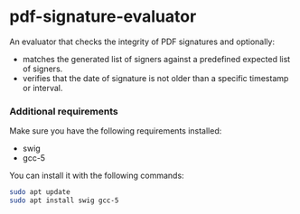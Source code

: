 <!--
SPDX-FileCopyrightText: 2024 grow platform GmbH

SPDX-License-Identifier: MIT
-->

# pdf-signature-evaluator

An evaluator that checks the integrity of PDF signatures and optionally:
- matches the generated list of signers against a predefined expected list of signers.
- verifies that the date of signature is not older than a specific timestamp or interval.

### Additional requirements

Make sure you have the following requirements installed:

- swig
- gcc-5

You can install it with the following commands:

```bash
sudo apt update
sudo apt install swig gcc-5
```
